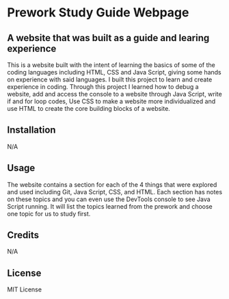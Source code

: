 # Prework Study Guide Webpage

## A website that was built as a guide and learing experience

This is a website built with the intent of learning the basics of some of the coding languages including HTML, CSS and Java Script,
giving some hands on experience with said languages. I built this project to learn and create experience in coding. Through this project I learned how to debug a website, add and access the console to a website through Java Script, write if and for loop codes, Use CSS to make a website more individualized and use HTML to create the core building blocks of a website.

## Installation

N/A

## Usage

The website contains a section for each of the 4 things that were explored and used including Git, Java Script, CSS, and HTML. Each section has notes on these topics and you can even use the DevTools console to see Java Script running. It will list the topics learned from the prework and choose one topic for us to study first.

## Credits

N/A

## License

MIT License